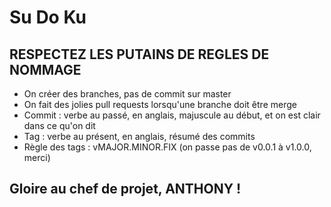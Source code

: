 # Su Do Ku

## RESPECTEZ LES PUTAINS DE REGLES DE NOMMAGE

* On créer des branches, pas de commit sur master
* On fait des jolies pull requests lorsqu'une branche doit être merge
* Commit : verbe au passé, en anglais, majuscule au début, et on est clair dans ce qu'on dit
* Tag : verbe au présent, en anglais, résumé des commits
* Règle des tags : vMAJOR.MINOR.FIX (on passe pas de v0.0.1 à v1.0.0, merci)

## Gloire au chef de projet, ANTHONY !
